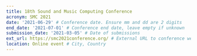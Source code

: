 ```yaml
---
title: 18th Sound and Music Computing Conference
acronym: SMC 2021
date: '2021-06-29' # Conference date. Ensure mm and dd are 2 digits
end_date: '2021-07-01' # Conference end date, leave empty if unknown
submission_date: '2021-03-05' # Date of submissions
ext_url: https://smc2021conference.org/ # External URL to conference website
location: Online event # City, Country
---
```

